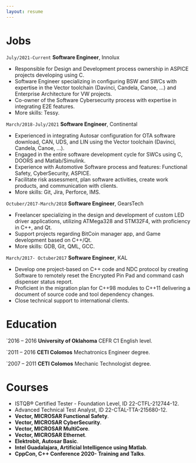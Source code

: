 ```yaml
---
layout: resume
---
```

# Jobs

`July/2021-Current`
__Software Engineer__, Innolux
- Responsible for Design and Development process ownership in ASPICE projects developing using C.
- Software Engineer specializing in configuring BSW and SWCs with expertise in the Vector toolchain (Davinci, Candela, Canoe, …) and Enterprise Architecture for VW projects.
- Co-owner of the Software Cybersecurity process with expertise in integrating E2E features.
- More skills: Tessy.

`March/2018-July/2021`
__Software Engineer__, Continental

- Experienced in integrating Autosar configuration for OTA software download, CAN, UDS, and LIN using the Vector toolchain (Davinci, Candela, Canoe, …).
- Engaged in the entire software development cycle for SWCs using C, DOORS and Matlab/Simulink.
- Experience with Automotive Software process and features: Functional Safety, CyberSecurity, ASPICE.
- Facilitate risk assessment, plan software activities, create work products, and communication with clients.
- More skills: Git, Jira, Perforce, IMS.

`Octuber/2017-March/2018`
__Software Engineer__, GearsTech

- Freelancer specializing in the design and development of custom LED driver applications, utilizing ATMega328 and STM32F4, with proficiency in C++, and Qt.
- Support projects regarding BitCoin manager app, and Game development based on C++/Qt.
- More skills: GDB, Git, QML, GCC.

`March/2017- Octuber2017`
__Software Engineer__, KAL

- Develop one project-based on C++ code and NDC protocol by creating Software to remotely reset the Encrypted Pin Pad and command cash dispenser status report.
- Proficient in the migration plan for C++98 modules to C++11 delivering a document of source code and tool dependency changes.
-  Close technical support to international clients.

# Education

`2016 – 2016
__University of Oklahoma__
CEFR C1 English level.

`2011 – 2016
__CETI Colomos__
Mechatronics Engineer degree.

`2007 – 2011
__CETI Colomos__
Mechanic Technologist degree.

# Courses
- ISTQB® Certified Tester - Foundation Level, ID 22-CTFL-212744-12.
- Advanced Technical Test Analyst, ID 22-CTAL-TTA-215680-12.
- **Vector, MICROSAR Functional Safety**.
- **Vector, MICROSAR CyberSecurity**.
- **Vector, MICROSAR MultiCore**.
- **Vector, MICROSAR Ethernet**.
- **Elektrobit, Autosar Basic**.
- **Intel Guadalajara, Artificial Intelligence using Matlab**.
- **CppCon, C++ Conference 2020- Training and Talks**.

<!-- ### Footer

Last updated: May 2020 -->


